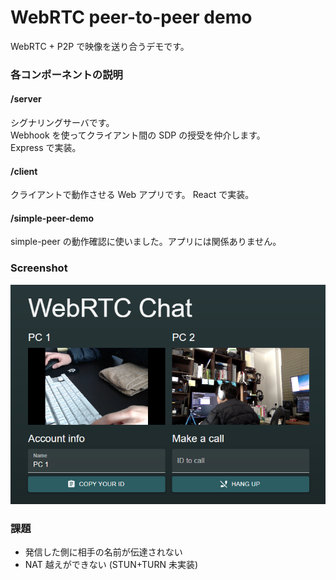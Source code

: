 # WebRTC peer-to-peer demo

WebRTC + P2P で映像を送り合うデモです。

### 各コンポーネントの説明

#### /server

シグナリングサーバです。  
Webhook を使ってクライアント間の SDP の授受を仲介します。  
Express で実装。

#### /client

クライアントで動作させる Web アプリです。
React で実装。

#### /simple-peer-demo

simple-peer の動作確認に使いました。アプリには関係ありません。

### Screenshot

![](screenshot.png)

### 課題

- 発信した側に相手の名前が伝達されない
- NAT 越えができない (STUN+TURN 未実装)
